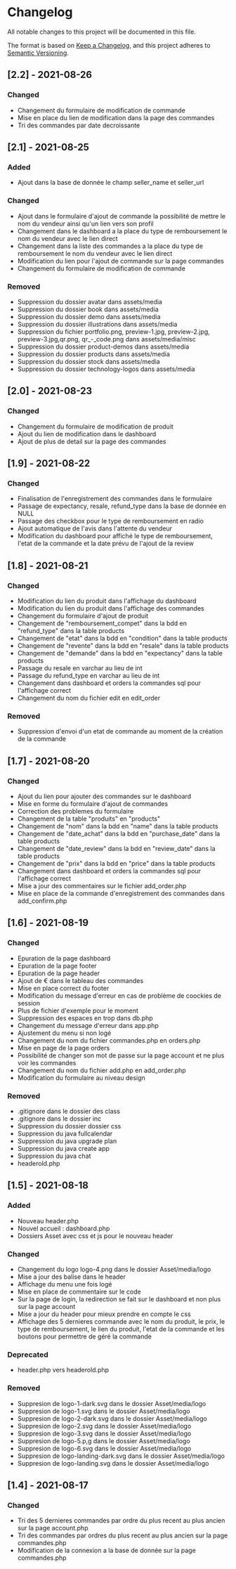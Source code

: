 # Changelog
All notable changes to this project will be documented in this file.

The format is based on [Keep a Changelog](https://keepachangelog.com/en/1.0.0/),
and this project adheres to [Semantic Versioning](https://semver.org/spec/v2.0.0.html).

## [2.2] - 2021-08-26
### Changed
- Changement du formulaire de modification de commande
- Mise en place du lien de modification dans la page des commandes
- Tri des commandes par date decroissante

## [2.1] - 2021-08-25
### Added
- Ajout dans la base de donnée le champ seller_name et seller_url

### Changed
- Ajout dans le formulaire d'ajout de commande la possibilité de mettre le nom du vendeur ainsi qu'un lien vers son profil
- Changement dans le dashboard a la place du type de remboursement le nom du vendeur avec le lien direct
- Changement dans la liste des commandes a la place du type de remboursement le nom du vendeur avec le lien direct
- Modification du lien pour l'ajout de commande sur la page commandes
- Changement du formulaire de modification de commande

### Removed
- Suppression du dossier avatar dans assets/media
- Suppression du dossier book dans assets/media
- Suppression du dossier demo dans assets/media
- Suppression du dossier illustrations dans assets/media
- Suppression du fichier portfolio.png, preview-1.jpg, preview-2.jpg, preview-3.jpg,qr.png, qr_-_code.png dans assets/media/misc
- Suppression du dossier product-demos dans assets/media
- Suppression du dossier products dans assets/media
- Suppression du dossier stock dans assets/media
- Suppression du dossier technology-logos dans assets/media

## [2.0] - 2021-08-23
### Changed
- Changement du formulaire de modification de produit
- Ajout du lien de modification dans le dashboard
- Ajout de plus de detail sur la page des commandes

## [1.9] - 2021-08-22
### Changed
- Finalisation de l'enregistrement des commandes dans le formulaire
- Passage de expectancy, resale, refund_type dans la base de donnée en NULL
- Passage des checkbox pour le type de remboursement en radio
- Ajout automatique de l'avis dans l'attente du vendeur
- Modification du dashboard pour affiché le type de remboursement, l'etat de la commande et la date prévu de l'ajout de la review

## [1.8] - 2021-08-21
### Changed
- Modification du lien du produit dans l'affichage du dashboard
- Modification du lien du produit dans l'affichage des commandes
- Changement du formulaire d'ajout de produit
- Changement de "remboursement_compet" dans la bdd en "refund_type" dans la table products
- Changement de "etat" dans la bdd en "condition" dans la table products
- Changement de "revente" dans la bdd en "resale" dans la table products
- Changement de "demande" dans la bdd en "expectancy" dans la table products
- Passage du resale en varchar au lieu de int
- Passage du refund_type en varchar au lieu de int
- Changement dans dashboard et orders la commandes sql pour l'affichage correct
- Changement du nom du fichier edit en edit_order

### Removed
- Suppression d'envoi d'un etat de commande au moment de la création de la commande

## [1.7] - 2021-08-20
### Changed
- Ajout du lien pour ajouter des commandes sur le dashboard
- Mise en forme du formulaire d'ajout de commandes
- Correction des problemes du formulaire
- Changement de la table "produits" en "products"
- Changement de "nom" dans la bdd en "name" dans la table products
- Changement de "date_achat" dans la bdd en "purchase_date" dans la table products
- Changement de "date_review" dans la bdd en "review_date" dans la table products
- Changement de "prix" dans la bdd en "price" dans la table products
- Changement dans dashboard et orders la commandes sql pour l'affichage correct
- Mise a jour des commentaires sur le fichier add_order.php
- Mise en place de la commande d'enregistrement des commandes dans add_confirm.php

## [1.6] - 2021-08-19
### Changed
- Epuration de la page dashboard
- Epuration de la page footer
- Epuration de la page header
- Ajout de € dans le tableau des commandes
- Mise en place correct du footer
- Modification du message d'erreur en cas de problème de coockies de session
- Plus de fichier d'exemple pour le moment
- Suppression des espaces en trop dans db.php
- Changement du message d'erreur dans app.php
- Ajustement du menu si non logé
- Changement du nom du fichier commandes.php en orders.php
- Mise en page de la page orders
- Possibilité de changer son mot de passe sur la page account et ne plus voir les commandes
- Changement du nom du fichier add.php en add_order.php
- Modification du formulaire au niveau design

### Removed
- .gitignore dans le dossier des class
- .gitignore dans le dossier inc
- Suppression du dossier dossier css
- Suppression du java fullcalendar
- Suppression du java upgrade plan
- Suppression du java create app
- Suppression du java chat
- headerold.php

## [1.5] - 2021-08-18
### Added
- Nouveau header.php
- Nouvel accueil : dashboard.php
- Dossiers Asset avec css et js pour le nouveau header

### Changed
- Changement du logo logo-4.png dans le dossier Asset/media/logo
- Mise a jour des balise <head> dans le header
- Affichage du menu une fois logé
- Mise en place de commentaire sur le code
- Sur la page de login, la redirection se fait sur le dashboard et non plus sur la page account
- Mise a jour du header pour mieux prendre en compte le css
- Affichage des 5 dernieres commande avec le nom du produit, le prix, le type de remboursement, le lien du produit, l'etat de la commande et les boutons pour permettre de géré la commande 

### Deprecated
- header.php vers headerold.php

### Removed
- Suppresion de logo-1-dark.svg dans le dossier Asset/media/logo
- Suppresion de logo-1.svg dans le dossier Asset/media/logo
- Suppresion de logo-2-dark.svg dans le dossier Asset/media/logo
- Suppresion de logo-2.svg dans le dossier Asset/media/logo
- Suppresion de logo-3.svg dans le dossier Asset/media/logo
- Suppresion de logo-5.p,g dans le dossier Asset/media/logo
- Suppresion de logo-6.svg dans le dossier Asset/media/logo
- Suppresion de logo-landing-dark.svg dans le dossier Asset/media/logo
- Suppresion de logo-landing.svg dans le dossier Asset/media/logo


## [1.4] - 2021-08-17
### Changed
- Tri des 5 dernieres commandes par ordre du plus recent au plus ancien sur la page account.php
- Tri des commandes par ordres du plus recent au plus ancien sur la page commandes.php
- Modification de la connexion a la base de donnée sur la page commandes.php